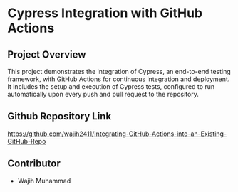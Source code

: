 # Cypress Integration with GitHub Actions

## Project Overview
This project demonstrates the integration of Cypress, an end-to-end testing framework, with GitHub Actions for continuous integration and deployment. It includes the setup and execution of Cypress tests, configured to run automatically upon every push and pull request to the repository.

## Github Repository Link 
https://github.com/wajih2411/Integrating-GitHub-Actions-into-an-Existing-GitHub-Repo

## Contributor
- Wajih Muhammad
